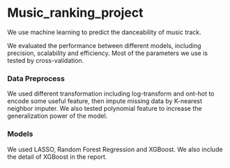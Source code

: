 # Music_ranking_project

We use machine learning to predict the danceability of music track.

We evaluated the performance between different models, including precision, scalability and efficiency. Most of the parameters we use is tested by cross-validation.

### Data Preprocess

We used different transformation including log-transform and ont-hot to encode some useful feature, then impute missing data by K-nearest neighbor imputer. We also tested polynomial feature to increase the generalization power of the model.

### Models
We used LASSO, Random Forest Regression and XGBoost. We also include the detail of XGBoost in the report.
